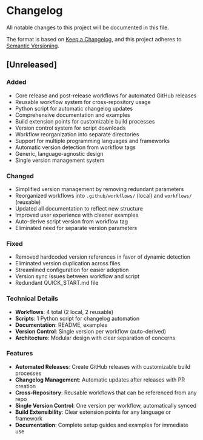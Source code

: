 # Changelog

All notable changes to this project will be documented in this file.

The format is based on [Keep a Changelog](https://keepachangelog.com/en/1.0.0/),
and this project adheres to [Semantic Versioning](https://semver.org/spec/v2.0.0.html).

## [Unreleased]

### Added
- Core release and post-release workflows for automated GitHub releases
- Reusable workflow system for cross-repository usage
- Python script for automatic changelog updates
- Comprehensive documentation and examples
- Build extension points for customizable build processes
- Version control system for script downloads
- Workflow reorganization into separate directories
- Support for multiple programming languages and frameworks
- Automatic version detection from workflow tags
- Generic, language-agnostic design
- Single version management system

### Changed
- Simplified version management by removing redundant parameters
- Reorganized workflows into `.github/workflows/` (local) and `workflows/` (reusable)
- Updated all documentation to reflect new structure
- Improved user experience with cleaner examples
- Auto-derive script version from workflow tag
- Eliminated need for separate version parameters

### Fixed
- Removed hardcoded version references in favor of dynamic detection
- Eliminated version duplication across files
- Streamlined configuration for easier adoption
- Version sync issues between workflow and script
- Redundant QUICK_START.md file

### Technical Details
- **Workflows**: 4 total (2 local, 2 reusable)
- **Scripts**: 1 Python script for changelog automation
- **Documentation**: README, examples
- **Version Control**: Single version per workflow (auto-derived)
- **Architecture**: Modular design with clear separation of concerns

### Features
- **Automated Releases**: Create GitHub releases with customizable build processes
- **Changelog Management**: Automatic updates after releases with PR creation
- **Cross-Repository**: Reusable workflows that can be referenced from any repo
- **Single Version Control**: One version per workflow, automatically synced
- **Build Extensibility**: Clear extension points for any language or framework
- **Documentation**: Complete setup guides and examples for immediate use

